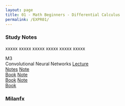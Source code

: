 ```yaml
---
layout: page
title: 01 - Math Beginners - Differential Calculus
permalink: /EXPR01/
---
```


<h3>Study Notes</h3>

xxxxx xxxxx xxxxx xxxxx xxxxx xxxxx

<div>
  <span class="modu">M3<br>Convolutional Neural Networks</span>
  <a href="/03-MSDS-Courses/MSDS01/M1/" class="icon">Lecture<br>Notes</a>
  <a href="/03-MSDS-Courses/MSDS01/M2/" class="icon">Note<br>Book</a>
  <a href="/03-MSDS-Courses/MSDS01/M2/" class="icon">Note<br>Book</a>
  <a href="/03-MSDS-Courses/MSDS01/M2/" class="icon">Note<br>Book</a>
</div>

<h3>Milanfx</h3>